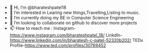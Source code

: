 - 👋 Hi, I’m @bharateshpatel18
- 👀 I’m interested in Learing new things,Travelling,Listing to music.
- 🌱 I’m currently doing my BE in Computer Science Engineering  
- 🤝 I’m looking to collaborate on github to discover more projects 
- 📫 How to reach me : Instagram-https://www.instagram.com/bharateshpatel_18/
                        LinkdIn-https://www.linkedin.com/in/bharatesh-c-patel-52320b202/
                        TEDx Profile-https://www.ted.com/profiles/30769452

<!---
bharateshpatel18/bharateshpatel18 is a ✨ special ✨ repository because its `README.md` (this file) appears on your GitHub profile.
You can click the Preview link to take a look at your changes.
--->
